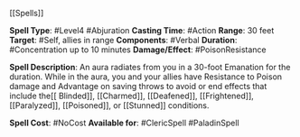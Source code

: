 [[Spells]]

**Spell Type**: #Level4 #Abjuration 
**Casting Time**: #Action 
**Range**: 30 feet
**Target**: #Self, allies in range
**Components**: #Verbal 
**Duration**: #Concentration up to 10 minutes
**Damage/Effect**: #PoisonResistance

**Spell Description**: 
	An aura radiates from you in a 30-foot Emanation for the duration. While in the aura, you and your allies have Resistance to Poison damage and Advantage on saving throws to avoid or end effects that include the[[ Blinded]], [[Charmed]], [[Deafened]], [[Frightened]], [[Paralyzed]], [[Poisoned]], or [[Stunned]] conditions.

**Spell Cost**: #NoCost 
**Available for**: #ClericSpell #PaladinSpell 